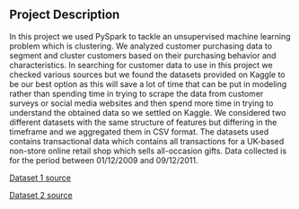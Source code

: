 ## Project Description

In this project we used PySpark to tackle an unsupervised machine learning problem which is clustering. We analyzed customer purchasing data to segment and cluster customers based on their purchasing behavior and characteristics.
In searching for customer data to use in this project we checked various sources but we found the datasets provided on Kaggle to be our best option as this will save a lot of time that can be put in modeling rather than spending time in trying to scrape the data from customer surveys or social media websites and then spend more time in trying to understand the obtained data so we settled on Kaggle.
We considered two different datasets with the same structure of features but differing in the timeframe and we aggregated them in CSV format. The datasets used contains transactional data which contains all transactions for a UK-based non-store online retail shop which sells all-occasion gifts.
Data collected is for the period between 01/12/2009 and 09/12/2011.

[Dataset 1 source](https://www.kaggle.com/datasets/mysarahmadbhat/customersegmentation)

[Dataset 2 source](https://www.kaggle.com/datasets/mashlyn/online-retail-ii-uci)
